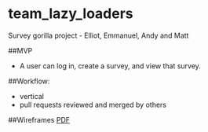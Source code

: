team_lazy_loaders
=================

Survey gorilla project - Elliot, Emmanuel, Andy and Matt

##MVP 
 - A user can log in, create a survey, and view that survey.

##Workflow:
- vertical
- pull requests reviewed and merged by others

##Wireframes
<a href="https://github.com/sea-lions-2014/team_lazy_loaders/blob/master/mockup-lazy-loaders.pdf">PDF</a>
